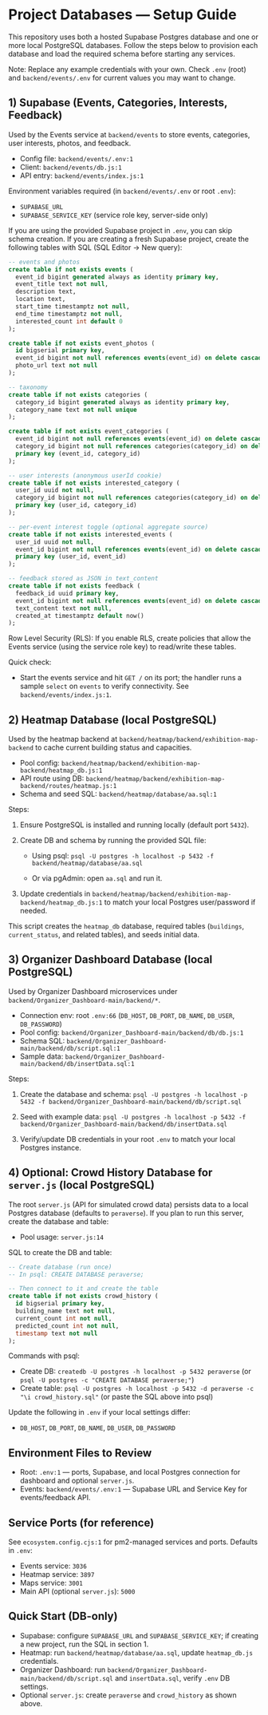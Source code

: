 # Project Databases — Setup Guide

This repository uses both a hosted Supabase Postgres database and one or more local PostgreSQL databases. Follow the steps below to provision each database and load the required schema before starting any services.

Note: Replace any example credentials with your own. Check `.env` (root) and `backend/events/.env` for current values you may want to change.

## 1) Supabase (Events, Categories, Interests, Feedback)

Used by the Events service at `backend/events` to store events, categories, user interests, photos, and feedback.

- Config file: `backend/events/.env:1`
- Client: `backend/events/db.js:1`
- API entry: `backend/events/index.js:1`

Environment variables required (in `backend/events/.env` or root `.env`):

- `SUPABASE_URL`
- `SUPABASE_SERVICE_KEY` (service role key, server-side only)

If you are using the provided Supabase project in `.env`, you can skip schema creation. If you are creating a fresh Supabase project, create the following tables with SQL (SQL Editor → New query):

```sql
-- events and photos
create table if not exists events (
  event_id bigint generated always as identity primary key,
  event_title text not null,
  description text,
  location text,
  start_time timestamptz not null,
  end_time timestamptz not null,
  interested_count int default 0
);

create table if not exists event_photos (
  id bigserial primary key,
  event_id bigint not null references events(event_id) on delete cascade,
  photo_url text not null
);

-- taxonomy
create table if not exists categories (
  category_id bigint generated always as identity primary key,
  category_name text not null unique
);

create table if not exists event_categories (
  event_id bigint not null references events(event_id) on delete cascade,
  category_id bigint not null references categories(category_id) on delete cascade,
  primary key (event_id, category_id)
);

-- user interests (anonymous userId cookie)
create table if not exists interested_category (
  user_id uuid not null,
  category_id bigint not null references categories(category_id) on delete cascade,
  primary key (user_id, category_id)
);

-- per-event interest toggle (optional aggregate source)
create table if not exists interested_events (
  user_id uuid not null,
  event_id bigint not null references events(event_id) on delete cascade,
  primary key (user_id, event_id)
);

-- feedback stored as JSON in text_content
create table if not exists feedback (
  feedback_id uuid primary key,
  event_id bigint not null references events(event_id) on delete cascade,
  text_content text not null,
  created_at timestamptz default now()
);
```

Row Level Security (RLS): If you enable RLS, create policies that allow the Events service (using the service role key) to read/write these tables.

Quick check:

- Start the events service and hit `GET /` on its port; the handler runs a sample `select` on `events` to verify connectivity. See `backend/events/index.js:1`.

## 2) Heatmap Database (local PostgreSQL)

Used by the heatmap backend at `backend/heatmap/backend/exhibition-map-backend` to cache current building status and capacities.

- Pool config: `backend/heatmap/backend/exhibition-map-backend/heatmap_db.js:1`
- API route using DB: `backend/heatmap/backend/exhibition-map-backend/routes/heatmap.js:1`
- Schema and seed SQL: `backend/heatmap/database/aa.sql:1`

Steps:

1. Ensure PostgreSQL is installed and running locally (default port `5432`).
2. Create DB and schema by running the provided SQL file:

   - Using psql:
     `psql -U postgres -h localhost -p 5432 -f backend/heatmap/database/aa.sql`

   - Or via pgAdmin: open `aa.sql` and run it.

3. Update credentials in `backend/heatmap/backend/exhibition-map-backend/heatmap_db.js:1` to match your local Postgres user/password if needed.

This script creates the `heatmap_db` database, required tables (`buildings`, `current_status`, and related tables), and seeds initial data.

## 3) Organizer Dashboard Database (local PostgreSQL)

Used by Organizer Dashboard microservices under `backend/Organizer_Dashboard-main/backend/*`.

- Connection env: root `.env:66` (`DB_HOST`, `DB_PORT`, `DB_NAME`, `DB_USER`, `DB_PASSWORD`)
- Pool config: `backend/Organizer_Dashboard-main/backend/db/db.js:1`
- Schema SQL: `backend/Organizer_Dashboard-main/backend/db/script.sql:1`
- Sample data: `backend/Organizer_Dashboard-main/backend/db/insertData.sql:1`

Steps:

1. Create the database and schema:
   `psql -U postgres -h localhost -p 5432 -f backend/Organizer_Dashboard-main/backend/db/script.sql`

2. Seed with example data:
   `psql -U postgres -h localhost -p 5432 -f backend/Organizer_Dashboard-main/backend/db/insertData.sql`

3. Verify/update DB credentials in your root `.env` to match your local Postgres instance.

## 4) Optional: Crowd History Database for `server.js` (local PostgreSQL)

The root `server.js` (API for simulated crowd data) persists data to a local Postgres database (defaults to `peraverse`). If you plan to run this server, create the database and table:

- Pool usage: `server.js:14`

SQL to create the DB and table:

```sql
-- Create database (run once)
-- In psql: CREATE DATABASE peraverse;

-- Then connect to it and create the table
create table if not exists crowd_history (
  id bigserial primary key,
  building_name text not null,
  current_count int not null,
  predicted_count int not null,
  timestamp text not null
);
```

Commands with psql:

- Create DB: `createdb -U postgres -h localhost -p 5432 peraverse` (or `psql -U postgres -c "CREATE DATABASE peraverse;"`)
- Create table: `psql -U postgres -h localhost -p 5432 -d peraverse -c "\i crowd_history.sql"` (or paste the SQL above into psql)

Update the following in `.env` if your local settings differ:

- `DB_HOST`, `DB_PORT`, `DB_NAME`, `DB_USER`, `DB_PASSWORD`

## Environment Files to Review

- Root: `.env:1` — ports, Supabase, and local Postgres connection for dashboard and optional `server.js`.
- Events: `backend/events/.env:1` — Supabase URL and Service Key for events/feedback API.

## Service Ports (for reference)

See `ecosystem.config.cjs:1` for pm2-managed services and ports. Defaults in `.env`:

- Events service: `3036`
- Heatmap service: `3897`
- Maps service: `3001`
- Main API (optional `server.js`): `5000`

## Quick Start (DB-only)

- Supabase: configure `SUPABASE_URL` and `SUPABASE_SERVICE_KEY`; if creating a new project, run the SQL in section 1.
- Heatmap: run `backend/heatmap/database/aa.sql`, update `heatmap_db.js` credentials.
- Organizer Dashboard: run `backend/Organizer_Dashboard-main/backend/db/script.sql` and `insertData.sql`, verify `.env` DB settings.
- Optional `server.js`: create `peraverse` and `crowd_history` as shown above.
